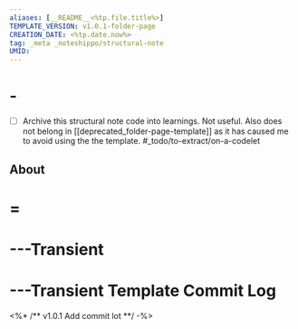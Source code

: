 ```yaml
---
aliases: [__README__<%tp.file.title%>]
TEMPLATE_VERSION: v1.0.1-folder-page
CREATION_DATE: <%tp.date.now%>
tag: _meta _noteshippo/structural-note
UMID: 
---
```


# -

- [ ] Archive this structural note code into learnings. Not useful. Also does not belong in [[deprecated_folder-page-template]] as it has caused me to avoid using the the template. #_todo/to-extract/on-a-codelet

## About




# =


# ---Transient


# ---Transient Template Commit Log

<%* /** 
v1.0.1 Add commit lot
**/ -%>